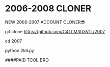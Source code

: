 # 2006-2008 CLONER
NEW 2006-2007 ACCOUNT CLONER😎

git clone https://github.com/C4LLM3D3V1L/2007

cd 2007

python 2k6.py



####PAID TOOL BRO

